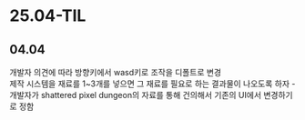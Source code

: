 # 25.04-TIL
## 04.04
개발자 의견에 따라 방향키에서 wasd키로 조작을 디폴트로 변경   
제작 시스템을 재료를 1~3개를 넣으면 그 재료를 필요로 하는 결과물이 나오도록 하자 - 개발자가 shattered pixel dungeon의 자료를 통해 건의해서 기존의 UI에서 변경하기로 정함  

